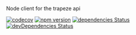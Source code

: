 Node client for the trapeze api

[![codecov](https://codecov.io/gh/spielhalle/spielhalle/branch/master/graph/badge.svg?flag=ApiClient)](https://codecov.io/gh/spielhalle/spielhalle/spielhalle/master/packages/api-client) [![npm version](https://badge.fury.io/js/%40spielhalle%2Fapi-client.svg)](https://badge.fury.io/js/%40spielhalle%2Fapi-client) [![dependencies Status](https://david-dm.org/spielhalle/spielhalle/status.svg?path=packages/api-client)](https://david-dm.org/spielhalle/spielhalle?path=packages/api-client) [![devDependencies Status](https://david-dm.org/spielhalle/spielhalle/dev-status.svg?path=packages/api-client)](https://david-dm.org/spielhalle/spielhalle?path=packages/api-client&type=dev)
